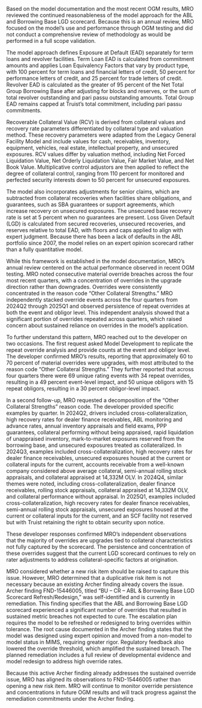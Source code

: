 Based on the model documentation and the most recent OGM results, MRO reviewed the continued reasonableness of the model approach for the ABL and Borrowing Base LGD scorecard. Because this is an annual review, MRO focused on the model’s use and performance through OGM testing and did not conduct a comprehensive review of methodology as would be performed in a full scope validation.

The model approach defines Exposure at Default (EAD) separately for term loans and revolver facilities. Term Loan EAD is calculated from commitment amounts and applies Loan Equivalency Factors that vary by product type, with 100 percent for term loans and financial letters of credit, 50 percent for performance letters of credit, and 25 percent for trade letters of credit. Revolver EAD is calculated as the greater of 95 percent of the Net Total Group Borrowing Base after adjusting for blocks and reserves, or the sum of total revolver outstanding and pari passu outstanding amounts. Total Group EAD remains capped at Truist’s total commitment, including pari passu commitments.

Recoverable Collateral Value (RCV) is derived from collateral values and recovery rate parameters differentiated by collateral type and valuation method. These recovery parameters were adapted from the Legacy General Facility Model and include values for cash, receivables, inventory, equipment, vehicles, real estate, intellectual property, and unsecured exposures. RCV values differ by valuation method, including Net Forced Liquidation Value, Net Orderly Liquidation Value, Fair Market Value, and Net Book Value. Multiplicative control adjustors are then applied to reflect the degree of collateral control, ranging from 110 percent for monitored and perfected security interests down to 50 percent for unsecured exposures.

The model also incorporates adjustments for senior claims, which are subtracted from collateral recoveries when facilities share obligations, and guarantees, such as SBA guarantees or support agreements, which increase recovery on unsecured exposures. The unsecured base recovery rate is set at 5 percent when no guarantees are present. Loss Given Default (LGD) is calculated from secured recoveries, unsecured recoveries, and reserves relative to total EAD, with floors and caps applied to align with expert judgment. Because there has been a lack of defaults in the ABL portfolio since 2007, the model relies on an expert opinion scorecard rather than a fully quantitative model.

While this framework is established in the model documentation, MRO’s annual review centered on the actual performance observed in recent OGM testing. MRO noted consecutive material override breaches across the four most recent quarters, with a concentration of overrides in the upgrade direction rather than downgrades. Overrides were consistently concentrated in the reason code “Other Collateral Strengths.” MRO independently stacked override events across the four quarters from 2024Q2 through 2025Q1 and observed persistence of repeat overrides at both the event and obligor level. This independent analysis showed that a significant portion of overrides repeated across quarters, which raised concern about sustained reliance on overrides in the model’s application.

To further understand this pattern, MRO reached out to the developer on two occasions. The first request asked Model Development to replicate the repeat override analysis and provide counts at the event and obligor level. The developer confirmed MRO’s results, reporting that approximately 60 to 70 percent of material overrides were upgrades, with most attributed to the reason code “Other Collateral Strengths.” They further reported that across four quarters there were 69 unique rating events with 34 repeat overrides, resulting in a 49 percent event-level impact, and 50 unique obligors with 15 repeat obligors, resulting in a 30 percent obligor-level impact.

In a second follow-up, MRO requested a decomposition of the “Other Collateral Strengths” reason code. The developer provided specific examples by quarter. In 2024Q2, drivers included cross-collateralization, high recovery rates for dealer finance receivables, ABL monitoring and advance rates, annual inventory appraisals and field exams, PPP guarantees, collateral performing without being appraised, rapid liquidation of unappraised inventory, mark-to-market exposures reserved from the borrowing base, and unsecured exposures treated as collateralized. In 2024Q3, examples included cross-collateralization, high recovery rates for dealer finance receivables, unsecured exposures housed at the current or collateral inputs for the current, accounts receivable from a well-known company considered above average collateral, semi-annual rolling stock appraisals, and collateral appraised at 14,332M OLV. In 2024Q4, similar themes were noted, including cross-collateralization, dealer finance receivables, rolling stock appraisals, collateral appraised at 14,332M OLV, and collateral performance without appraisal. In 2025Q1, examples included cross-collateralization, high recovery rates for dealer finance receivables, semi-annual rolling stock appraisals, unsecured exposures housed at the current or collateral inputs for the current, and an SCF facility not reserved but with Truist retaining the right to obtain security upon notice.

These developer responses confirmed MRO’s independent observations that the majority of overrides are upgrades tied to collateral characteristics not fully captured by the scorecard. The persistence and concentration of these overrides suggest that the current LGD scorecard continues to rely on rater adjustments to address collateral-specific factors at origination.

MRO considered whether a new risk item should be raised to capture this issue. However, MRO determined that a duplicative risk item is not necessary because an existing Archer finding already covers the issue. Archer finding FND-15446005, titled “BU – CR – ABL & Borrowing Base LGD Scorecard Refresh/Redesign,” was self-identified and is currently in remediation. This finding specifies that the ABL and Borrowing Base LGD scorecard experienced a significant number of overrides that resulted in sustained metric breaches not expected to cure. The escalation plan requires the model to be refreshed or redesigned to bring overrides within tolerance. The root cause documented in the Archer finding states that the model was designed using expert opinion and moved from a non-model to model status in MIMS, requiring greater rigor. Regulatory feedback also lowered the override threshold, which amplified the sustained breach. The planned remediation includes a full review of developmental evidence and model redesign to address high override rates.

Because this active Archer finding already addresses the sustained override issue, MRO has aligned its observations to FND-15446005 rather than opening a new risk item. MRO will continue to monitor override persistence and concentrations in future OGM results and will track progress against the remediation commitments under the Archer finding.
